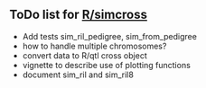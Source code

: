 
## ToDo list for [R/simcross](http://github.com/kbroman/simcross)

- Add tests sim_ril_pedigree, sim_from_pedigree
- how to handle multiple chromosomes?
- convert data to R/qtl cross object
- vignette to describe use of plotting functions
- document sim_ril and sim_ril8
